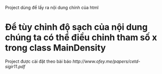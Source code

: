 Project dùng để lấy ra nội dung chính của html
<h1>Để tùy chỉnh độ sạch của nội dung chúng ta có thể điều chỉnh tham số x trong class MainDensity</h1>
Project được cài đặt theo bài báo <i>http://www.ofey.me/papers/cetd-sigir11.pdf</i>
